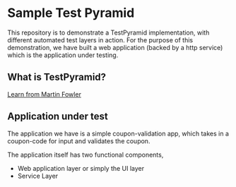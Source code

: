 # Sample Test Pyramid

This repository is to demonstrate a TestPyramid implementation, with different automated test layers in action. For the purpose of this demonstration, we have built a web application (backed by a http service) which is the application under testing. 

## What is TestPyramid?

[Learn from Martin Fowler](https://martinfowler.com/bliki/TestPyramid.html)

## Application under test

The application we have is a simple coupon-validation app, which takes in a coupon-code for input and validates the coupon.

The application itself has two functional components,
* Web application layer or simply the UI layer
* Service Layer



